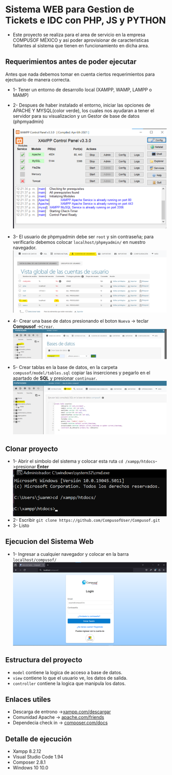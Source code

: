 # Sistema WEB para Gestion de Tickets e IDC con PHP, JS y PYTHON
- Este proyecto se realiza para el area de servicio en la empresa COMPUSOF MÉXICO y asi poder 
  aprovisionar de caracteristicas faltantes al sistema que tienen en funcionamiento en dicha area.
## Requerimientos antes de poder ejecutar
Antes que nada debemos tomar en cuenta ciertos requerimientos para ejectuarlo de manera correcta.
- 1- Tener un entorno de desarrollo local (XAMPP, WAMP, LAMPP o MAMP)
- 2- Despues de haber instalado el entorno, iniciar las opciones de APACHE Y MYSQL(color verde), 
  los cuales nos ayudaran a tener el servidor para su visualizacion y un Gestor de base de datos (phpmyadmin)

  ![alt text](view/imgREADME/image.png)
- 3- El usuario de phpmyadmin debe ser `root` y sin contraseña; para verificarlo debemos colocar `localhost/phpmyadmin/` en nuestro navegador.
  ![alt text](<view/imgREADME/image copy.png>)
- 4- Crear una base de datos presionando el boton `Nueva` -> teclar **Compusof** ->`Crear`.
![alt text](<view/imgREADME/image copy 2.png>)
- 5- Crear tablas en la base de datos, en la carpeta `compusof/model/tables.sql` copiar las inserciones y pegarlo en el apartado de **SQL** y presionar `continuar`.
![alt text](<view/imgREADME/image copy 3.png>)
## Clonar proyecto 
- 1- Abrir el simbolo del sistema y colocar esta ruta `cd /xampp/htdocs`->presionar **Enter**
![alt text](view/imgREADME/cmd.png)
- 2- Escribir `git clone https://github.com/CompusofUser/Compusof.git`
- 3- Listo
## Ejecucion del Sistema Web 
- 1- Ingresar a cualquier navegador y colocar en la barra `localhost/compusof/`
![alt text](view/imgREADME/ejecucion.png)

## Estructura del proyecto 
- `model` contiene la logica de acceso a base de datos.
- `view` contiene lo que el usuario ve, los datos de salida.
- `controller` contiene la logica que manipula los datos.

## Enlaces utiles
- Descarga de entrono ->[xampp.com/descargar](https://www.apachefriends.org/es/index.html)
- Comunidad Apache -> [apache.com/friends](https://www.apachefriends.org/es/community.html)
- Dependecia check in -> [composer.com/docs](https://getcomposer.org/)

## Detalle de ejecución 

- Xampp 8.2.12
- Visual Studio Code 1.94
- Composer 2.8.1
- Windows 10 10.0
